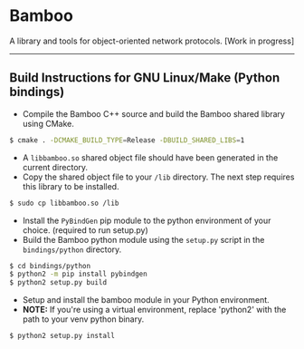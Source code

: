 # Bamboo
A library and tools for object-oriented network protocols. [Work in progress]

----------------

## Build Instructions for GNU Linux/Make (Python bindings)

- Compile the Bamboo C++ source and build the Bamboo shared library using CMake.
```bash
$ cmake . -DCMAKE_BUILD_TYPE=Release -DBUILD_SHARED_LIBS=1
```

- A `libbamboo.so` shared object file should have been generated in the current directory.
- Copy the shared object file to your `/lib` directory. The next step requires this library to be installed.
```bash
$ sudo cp libbamboo.so /lib
```

- Install the `PyBindGen` pip module to the python environment of your choice. (required to run setup.py)
- Build the Bamboo python module using the `setup.py` script in the `bindings/python` directory.
```bash
$ cd bindings/python
$ python2 -m pip install pybindgen
$ python2 setup.py build
```

- Setup and install the bamboo module in your Python environment.
- **NOTE:** If you're using a virtual environment, replace 'python2' with the path to your venv python binary.
```bash
$ python2 setup.py install
```
